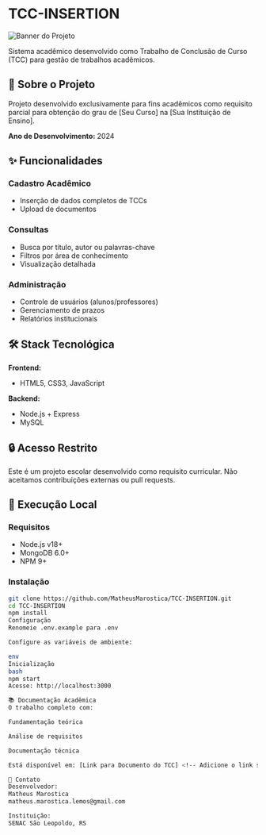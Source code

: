 # TCC-INSERTION

![Banner do Projeto](https://via.placeholder.com/1200x400?text=TCC+INSERTION+Project)  <!-- Substitua por uma imagem real -->

Sistema acadêmico desenvolvido como Trabalho de Conclusão de Curso (TCC) para gestão de trabalhos acadêmicos.

## 📌 Sobre o Projeto

Projeto desenvolvido exclusivamente para fins acadêmicos como requisito parcial para obtenção do grau de [Seu Curso] na [Sua Instituição de Ensino].

**Ano de Desenvolvimento:** 2024

## ✨ Funcionalidades

### Cadastro Acadêmico
- Inserção de dados completos de TCCs
- Upload de documentos

### Consultas
- Busca por título, autor ou palavras-chave
- Filtros por área de conhecimento
- Visualização detalhada

### Administração
- Controle de usuários (alunos/professores)
- Gerenciamento de prazos
- Relatórios institucionais

## 🛠 Stack Tecnológica

**Frontend:**
- HTML5, CSS3, JavaScript

**Backend:**
- Node.js + Express
- MySQL

## 🔒 Acesso Restrito

Este é um projeto escolar desenvolvido como requisito curricular. Não aceitamos contribuições externas ou pull requests.

## 🚀 Execução Local

### Requisitos
- Node.js v18+
- MongoDB 6.0+
- NPM 9+

### Instalação
```bash
git clone https://github.com/MatheusMarostica/TCC-INSERTION.git
cd TCC-INSERTION
npm install
Configuração
Renomeie .env.example para .env

Configure as variáveis de ambiente:

env
Inicialização
bash
npm start
Acesse: http://localhost:3000

📚 Documentação Acadêmica
O trabalho completo com:

Fundamentação teórica

Análise de requisitos

Documentação técnica

Está disponível em: [Link para Documento do TCC] <!-- Adicione o link se existir -->

📧 Contato
Desenvolvedor:
Matheus Marostica
matheus.marostica.lemos@gmail.com

Instituição:
SENAC São Leopoldo, RS

